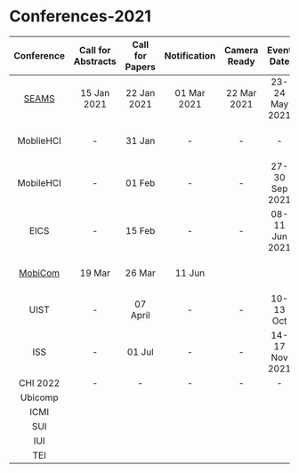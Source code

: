 # Conferences-2021

| Conference | Call for Abstracts | Call for Papers | Notification | Camera Ready | Event Date | Event Location |
|:---:         |:---:  |:---:  |:---:  |:---:  |:---:  |---    |
| [SEAMS](https://conf.researchr.org/home/seams-2021) | 15 Jan 2021 | 22 Jan 2021 | 01 Mar 2021 | 22 Mar 2021 | 23-24 May 2021 | :es: Madrid, Spain|
| MoblieHCI | - | 31 Jan | - | - | - | :canada: Vancouver,BC Canada |
| MobileHCI | - | 01 Feb | - | - | 27-30 Sep 2021 | :fr: Toulouse, France |
| EICS      | - | 15 Feb | - | - | 08-11 Jun 2021 | :netherlands: Eindhoven, Netherlands |
| [MobiCom](https://sigmobile.org/mobicom/2021/)   | 19 Mar | 26 Mar | 11 Jun||| :us: New Orleans,LA USA|
| UIST      | - | 07 April | - | - | 10-13 Oct | :us: San Diego, USA |
| ISS       | - | 01 Jul | - | - | 14-17 Nov 2021 | :poland: Lodz, Poland |
| CHI 2022  | - | - | - | - | - | :us: USA |
| Ubicomp   |||||||
| ICMI      |||||||
| SUI       |||||||
| IUI       |||||||
| TEI       |||||||



